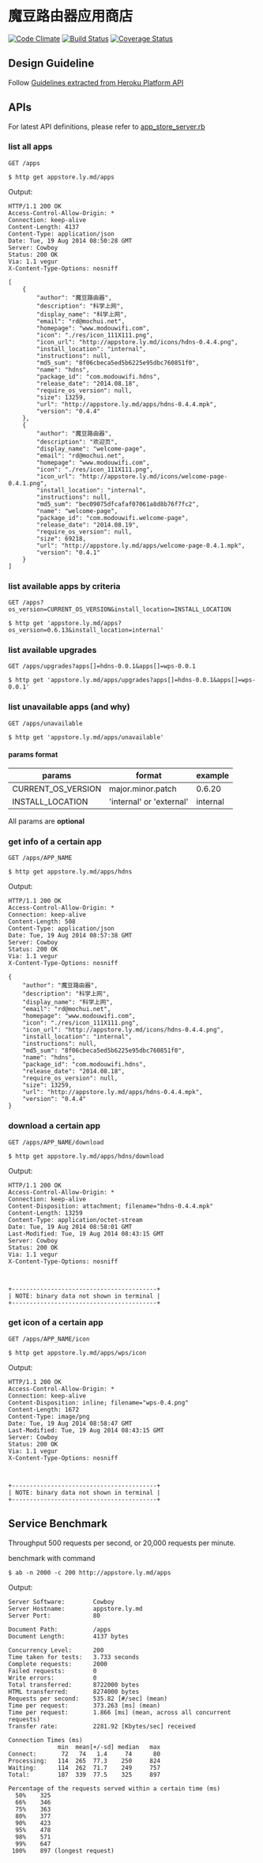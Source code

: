 # 魔豆路由器应用商店

[![Code Climate](https://codeclimate.com/github/modouwifi/appstore.ly.md/badges/gpa.svg)](https://codeclimate.com/github/modouwifi/appstore.ly.md)
[![Build Status](https://travis-ci.org/modouwifi/appstore.ly.md.svg?branch=master)](https://travis-ci.org/modouwifi/appstore.ly.md)
[![Coverage Status](https://coveralls.io/repos/modouwifi/appstore.ly.md/badge.png?branch=master)](https://coveralls.io/r/modouwifi/appstore.ly.md?branch=master)

## Design Guideline

Follow [Guidelines extracted from Heroku Platform API](https://github.com/interagent/http-api-design)

## APIs

For latest API definitions, please refer to [app_store_server.rb](https://github.com/modouwifi/appstore.ly.md/blob/master/app_store_server.rb)

### list all apps

`GET /apps`

    $ http get appstore.ly.md/apps

Output:

```
HTTP/1.1 200 OK
Access-Control-Allow-Origin: *
Connection: keep-alive
Content-Length: 4137
Content-Type: application/json
Date: Tue, 19 Aug 2014 08:50:28 GMT
Server: Cowboy
Status: 200 OK
Via: 1.1 vegur
X-Content-Type-Options: nosniff

[
    {
        "author": "魔豆路由器",
        "description": "科学上网",
        "display_name": "科学上网",
        "email": "rd@mochui.net",
        "homepage": "www.modouwifi.com",
        "icon": "./res/icon_111X111.png",
        "icon_url": "http://appstore.ly.md/icons/hdns-0.4.4.png",
        "install_location": "internal",
        "instructions": null,
        "md5_sum": "8f06cbeca5ed5b6225e95dbc760851f0",
        "name": "hdns",
        "package_id": "com.modouwifi.hdns",
        "release_date": "2014.08.18",
        "require_os_version": null,
        "size": 13259,
        "url": "http://appstore.ly.md/apps/hdns-0.4.4.mpk",
        "version": "0.4.4"
    },
    {
        "author": "魔豆路由器",
        "description": "欢迎页",
        "display_name": "welcome-page",
        "email": "rd@mochui.net",
        "homepage": "www.modouwifi.com",
        "icon": "./res/icon_111X111.png",
        "icon_url": "http://appstore.ly.md/icons/welcome-page-0.4.1.png",
        "install_location": "internal",
        "instructions": null,
        "md5_sum": "bec09075dfcafaf07061a8d8b76f7fc2",
        "name": "welcome-page",
        "package_id": "com.modouwifi.welcome-page",
        "release_date": "2014.08.19",
        "require_os_version": null,
        "size": 69218,
        "url": "http://appstore.ly.md/apps/welcome-page-0.4.1.mpk",
        "version": "0.4.1"
    }
]
```

### list available apps by criteria

`GET /apps?os_version=CURRENT_OS_VERSION&install_location=INSTALL_LOCATION`

    $ http get 'appstore.ly.md/apps?os_version=0.6.13&install_location=internal'

### list available upgrades

`GET /apps/upgrades?apps[]=hdns-0.0.1&apps[]=wps-0.0.1`

    $ http get 'appstore.ly.md/apps/upgrades?apps[]=hdns-0.0.1&apps[]=wps-0.0.1'

### list unavailable apps (and why)

`GET /apps/unavailable`

    $ http get 'appstore.ly.md/apps/unavailable'

#### params format

| params                | format                    | example
| --------------------- | ------------------------- | --------
| CURRENT_OS_VERSION    | major.minor.patch         | 0.6.20
| INSTALL_LOCATION      | 'internal' or 'external'  | internal

All params are __optional__

### get info of a certain app

`GET /apps/APP_NAME`

    $ http get appstore.ly.md/apps/hdns

Output:

```
HTTP/1.1 200 OK
Access-Control-Allow-Origin: *
Connection: keep-alive
Content-Length: 508
Content-Type: application/json
Date: Tue, 19 Aug 2014 08:57:38 GMT
Server: Cowboy
Status: 200 OK
Via: 1.1 vegur
X-Content-Type-Options: nosniff

{
    "author": "魔豆路由器",
    "description": "科学上网",
    "display_name": "科学上网",
    "email": "rd@mochui.net",
    "homepage": "www.modouwifi.com",
    "icon": "./res/icon_111X111.png",
    "icon_url": "http://appstore.ly.md/icons/hdns-0.4.4.png",
    "install_location": "internal",
    "instructions": null,
    "md5_sum": "8f06cbeca5ed5b6225e95dbc760851f0",
    "name": "hdns",
    "package_id": "com.modouwifi.hdns",
    "release_date": "2014.08.18",
    "require_os_version": null,
    "size": 13259,
    "url": "http://appstore.ly.md/apps/hdns-0.4.4.mpk",
    "version": "0.4.4"
}
```

### download a certain app

`GET /apps/APP_NAME/download`

    $ http get appstore.ly.md/apps/hdns/download

Output:

```
HTTP/1.1 200 OK
Access-Control-Allow-Origin: *
Connection: keep-alive
Content-Disposition: attachment; filename="hdns-0.4.4.mpk"
Content-Length: 13259
Content-Type: application/octet-stream
Date: Tue, 19 Aug 2014 08:58:01 GMT
Last-Modified: Tue, 19 Aug 2014 08:43:15 GMT
Server: Cowboy
Status: 200 OK
Via: 1.1 vegur
X-Content-Type-Options: nosniff



+-----------------------------------------+
| NOTE: binary data not shown in terminal |
+-----------------------------------------+

```

### get icon of a certain app

`GET /apps/APP_NAME/icon`

    $ http get appstore.ly.md/apps/wps/icon

Output:

```
HTTP/1.1 200 OK
Access-Control-Allow-Origin: *
Connection: keep-alive
Content-Disposition: inline; filename="wps-0.4.png"
Content-Length: 1672
Content-Type: image/png
Date: Tue, 19 Aug 2014 08:58:47 GMT
Last-Modified: Tue, 19 Aug 2014 08:43:15 GMT
Server: Cowboy
Status: 200 OK
Via: 1.1 vegur
X-Content-Type-Options: nosniff



+-----------------------------------------+
| NOTE: binary data not shown in terminal |
+-----------------------------------------+

```

## Service Benchmark

Throughput 500 requests per second, or 20,000 requests per minute.

benchmark with command

    $ ab -n 2000 -c 200 http://appstore.ly.md/apps

Output:

```
Server Software:        Cowboy
Server Hostname:        appstore.ly.md
Server Port:            80

Document Path:          /apps
Document Length:        4137 bytes

Concurrency Level:      200
Time taken for tests:   3.733 seconds
Complete requests:      2000
Failed requests:        0
Write errors:           0
Total transferred:      8722000 bytes
HTML transferred:       8274000 bytes
Requests per second:    535.82 [#/sec] (mean)
Time per request:       373.263 [ms] (mean)
Time per request:       1.866 [ms] (mean, across all concurrent requests)
Transfer rate:          2281.92 [Kbytes/sec] received

Connection Times (ms)
              min  mean[+/-sd] median   max
Connect:       72   74   1.4     74      80
Processing:   114  265  77.3    250     824
Waiting:      114  262  71.7    249     757
Total:        187  339  77.5    325     897

Percentage of the requests served within a certain time (ms)
  50%    325
  66%    346
  75%    363
  80%    377
  90%    423
  95%    478
  98%    571
  99%    647
 100%    897 (longest request)
```
